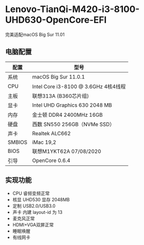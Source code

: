 # Lenovo-TianQi-M420-i3-8100-UHD630-OpenCore-EFI
完美适配macOS Big Sur 11.01

## 电脑配置
|配置|型号|
|----|----|
|系统|macOS Big Sur 11.0.1|
|CPU|Intel Core i3-8100 @ 3.6GHz 4核4线程|
|主板|联想313A (B360芯片组)|
|显卡|Intel UHD Graphics 630 2048 MB|
|内存|金士顿 DDR4 2400MHz 16GB|
|硬盘|西数 SN550 256GB（NVMe SSD）|
|声卡|Realtek ALC662|
|SMBIOS|iMac 19,2| 
|BIOS|联想M1YKT62A 07/08/2020| 
|引导|OpenCore 0.6.4| 


## 实现功能
- CPU 睿频变频正常
- 核显 UHD530 显存 2048MB
- 定制 USB2.0/USB3.0
- 声卡 内建 layout-id 为 13
- 麦克风正常
- HDMI+VGA双屏正常
- 睡眠唤醒
- 有线网卡
